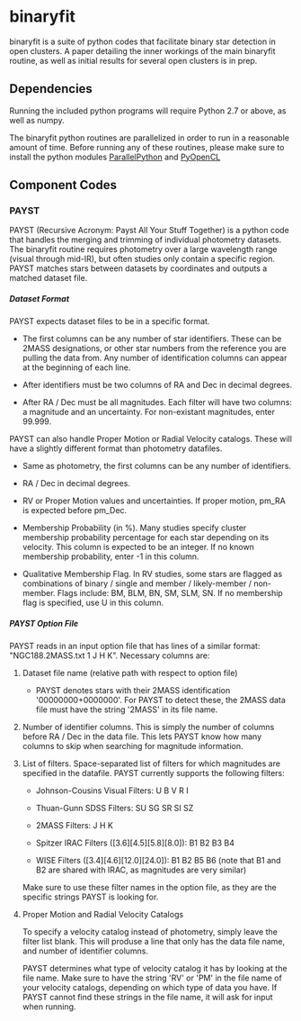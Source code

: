 binaryfit
=========

binaryfit is a suite of python codes that facilitate binary star detection in open clusters. A paper detailing the inner workings of the main binaryfit routine, as well as initial results for several open clusters is in prep.

Dependencies
------------

Running the included python programs will require Python 2.7 or above, as well as numpy.

The binaryfit python routines are parallelized in order to run in a reasonable amount of time. Before running any of these routines, please make sure to install the python modules [ParallelPython](http://parallelpython.com) and [PyOpenCL](http://mathema.tician.de/software/pyopencl/)

Component Codes
---------------

### PAYST

PAYST (Recursive Acronym: Payst All Your Stuff Together) is a python code that handles the merging and trimming of individual photometry datasets. The binaryfit routine requires photometry over a large wavelength range (visual through mid-IR), but often studies only contain a specific region. PAYST matches stars between datasets by coordinates and outputs a matched dataset file.

##### Dataset Format

PAYST expects dataset files to be in a specific format.

- The first columns can be any number of star identifiers. These can be 2MASS designations, or other star numbers from the reference you are pulling the data from. Any number of identification columns can appear at the beginning of each line.

- After identifiers must be two columns of RA and Dec in decimal degrees.

- After RA / Dec must be all magnitudes. Each filter will have two columns: a magnitude and an uncertainty. For non-existant magnitudes, enter 99.999.

PAYST can also handle Proper Motion or Radial Velocity catalogs. These will have a slightly different format than photometry datafiles.

- Same as photometry, the first columns can be any number of identifiers.

- RA / Dec in decimal degrees.

- RV or Proper Motion values and uncertainties. If proper motion, pm\_RA is expected before pm\_Dec.

- Membership Probability (in %). Many studies specify cluster membership probability percentage for each star depending on its velocity. This column is expected to be an integer. If no known membership probability, enter -1 in this column.

- Qualitative Membership Flag. In RV studies, some stars are flagged as combinations of binary / single and member / likely-member / non-member. Flags include: BM, BLM, BN, SM, SLM, SN. If no membership flag is specified, use U in this column.

##### PAYST Option File

PAYST reads in an input option file that has lines of a similar format: "NGC188.2MASS.txt 1 J H K". Necessary columns are:

1. Dataset file name (relative path with respect to option file)

	- PAYST denotes stars with their 2MASS identification '00000000+0000000'. For PAYST to detect these, the 2MASS data file must have the string '2MASS' in its file name.
	
2. Number of identifier columns. This is simply the number of columns before RA / Dec in the data file. This lets PAYST know how many columns to skip when searching for magnitude information.

3. List of filters. Space-separated list of filters for which magnitudes are specified in the datafile. PAYST currently supports the following filters:

	- Johnson-Cousins Visual Filters: U B V R I
	
	- Thuan-Gunn SDSS Filters: SU SG SR SI SZ
	
	- 2MASS Filters: J H K
	
	- Spitzer IRAC Filters (\[3.6\]\[4.5\]\[5.8\]\[8.0\]): B1 B2 B3 B4
	
	- WISE Filters (\[3.4\]\[4.6\]\[12.0\]\[24.0\]): B1 B2 B5 B6  (note that B1 and B2 are shared with IRAC, as magnitudes are very similar)
	
	Make sure to use these filter names in the option file, as they are the specific strings PAYST is looking for.
	
4. Proper Motion and Radial Velocity Catalogs

	To specify a velocity catalog instead of photometry, simply leave the filter list blank. This will produse a line that only has the data file name, and number of identifier columns.
	
	PAYST determines what type of velocity catalog it has by looking at the file name. Make sure to have the string 'RV' or 'PM' in the file name of your velocity catalogs, depending on which type of data you have. If PAYST cannot find these strings in the file name, it will ask for input when running.

